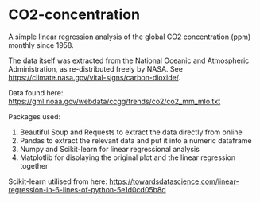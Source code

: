 # CO2-concentration
A simple linear regression analysis of the global CO2 concentration (ppm) monthly since 1958.

The data itself was extracted from the National Oceanic and Atmospheric Administration, as re-distributed freely by NASA. See https://climate.nasa.gov/vital-signs/carbon-dioxide/.

Data found here: https://gml.noaa.gov/webdata/ccgg/trends/co2/co2_mm_mlo.txt

Packages used:
1. Beautiful Soup and Requests to extract the data directly from online
2. Pandas to extract the relevant data and put it into a numeric dataframe
3. Numpy and Scikit-learn for linear regressional analysis
4. Matplotlib for displaying the original plot and the linear regression together

Scikit-learn utilised from here: https://towardsdatascience.com/linear-regression-in-6-lines-of-python-5e1d0cd05b8d
